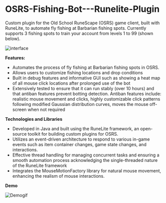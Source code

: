 # OSRS-Fishing-Bot---Runelite-Plugin
 Custom plugin for the Old School RuneScape (OSRS) game client, built with RuneLite, to automate fly fishing at Barbarian fishing spots. Currently supports 3 fishing spots to train your account from levels 1 to 99 (shown below).
 
![interface](https://github.com/Tong1233/OSRS-Fishing-Automation-Plugin-for-Runelite---Undetectable-and-Efficient/assets/74699244/f7603b2e-d4b1-4ddb-84f8-b9f0c79c82b5)

**Features:**
+ Automates the process of fly fishing at Barbarian fishing spots in OSRS.
+ Allows users to customize fishing locations and drop conditions
+ Built in debug features and informative GUI such as showing a heat map of all mouse click locations after prolonged use of the bot
+ Extensively tested to ensure that it can run stably (over 10 hours) and that antiban features prevent botting detection. Antiban features include:
realistic mouse movement and clicks, highly customizable click patterns following modified Gaussian distribution curves, moves the mouse off-screen when not required

**Technologies and Libraries**
+ Developed in Java and built using the RuneLite framework, an open-source toolkit for building custom plugins for OSRS.
+ Utilizes an event-driven architecture to respond to various in-game events such as item container changes, game state changes, and interactions.
+ Effective thread handling for managing concurrent tasks and ensuring a smooth automation process acknowledging the single-threaded nature of the RuneLite framework
+ Integrates the MouseMotionFactory library for natural mouse movement, enhancing the realism of mouse interactions.

**Demo**

![Demogif](https://github.com/Tong1233/OSRS-Fishing-Automation-Plugin-for-Runelite---Undetectable-and-Efficient/assets/74699244/7f58812e-73b7-4351-90bb-b56c32d5b4f5)
